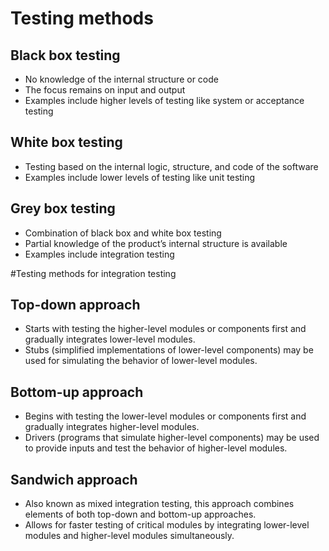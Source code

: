 # Testing methods

## Black box testing	
- No knowledge of the internal structure or code
- The focus remains on input and output
- Examples include higher levels of testing like system or acceptance testing

## White box testing	
- Testing based on the internal logic, structure, and code of the software
- Examples include lower levels of testing like unit testing

## Grey box testing	
- Combination of black box and white box testing
- Partial knowledge of the product’s internal structure is available
- Examples include integration testing

#Testing methods for integration testing
## Top-down approach	
- Starts with testing the higher-level modules or components first and gradually integrates lower-level modules.
- Stubs (simplified implementations of lower-level components) may be used for simulating the behavior of lower-level modules.

## Bottom-up approach	
- Begins with testing the lower-level modules or components first and gradually integrates higher-level modules.
- Drivers (programs that simulate higher-level components) may be used to provide inputs and test the behavior of higher-level modules.

## Sandwich approach	
- Also known as mixed integration testing, this approach combines elements of both top-down and bottom-up approaches.
- Allows for faster testing of critical modules by integrating lower-level modules and higher-level modules simultaneously.
